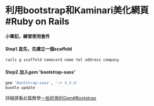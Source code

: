# 利用bootstrap和Kaminari美化網頁 #Ruby on Rails
**小筆記，練習使用套件**

#### Step1.首先，先建立一個scaffold 
```rb
rails g scaffold namecard name tel address company
```

#### Step2.加入gem 'bootstrap-sass'
```rb
gem 'bootstrap-sass', '~> 3.3.4'
bundle update
```
詳細請看此篇教學[一些好用的Gem#Bootstrap](https://github.com/momo200e/Ruby_Rails_Notes/blob/master/Gem_Notes.md#bootstrap) 

```

